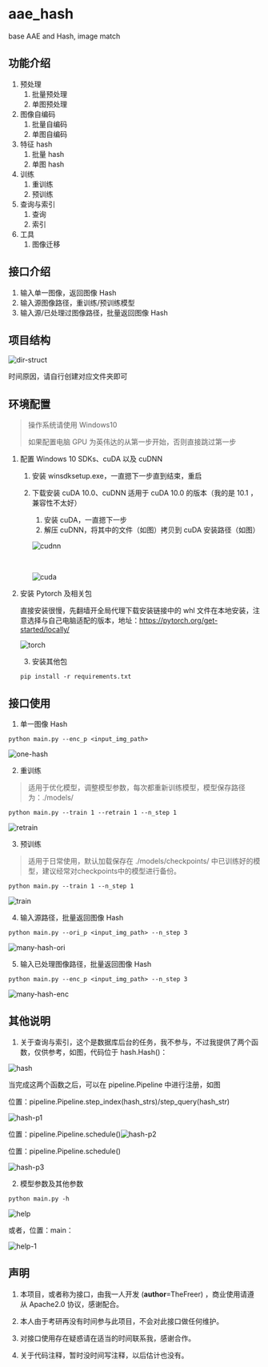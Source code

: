 

# aae_hash

base AAE and Hash, image match

## 功能介绍

1. 预处理
   1. 批量预处理
   2. 单图预处理
2. 图像自编码
   1. 批量自编码
   2. 单图自编码
3. 特征 hash
   1. 批量 hash
   2. 单图 hash
4. 训练
   1. 重训练
   2. 预训练
5. 查询与索引
   1. 查询
   2. 索引
6. 工具
   1. 图像迁移

## 接口介绍

1. 输入单一图像，返回图像 Hash
2. 输入源图像路径，重训练/预训练模型
3. 输入源/已处理过图像路径，批量返回图像 Hash



## 项目结构

![dir-struct](README.assets/dir-struct.png)

时间原因，请自行创建对应文件夹即可

## 环境配置

> 操作系统请使用 Windows10
>
> 如果配置电脑 GPU 为英伟达的从第一步开始，否则直接跳过第一步

1. 配置 Windows 10 SDKs、cuDA 以及 cuDNN

   1. 安装 winsdksetup.exe，一直摁下一步直到结束，重启

   2. 下载安装 cuDA 10.0、cuDNN 适用于 cuDA 10.0 的版本（我的是 10.1 ，兼容性不太好）

      1. 安装 cuDA，一直摁下一步
      2. 解压 cuDNN，将其中的文件（如图）拷贝到 cuDA 安装路径（如图）

      ![cudnn](README.assets/cudnn.PNG)

      ​	

      ![cuda](README.assets/cuda.png)

2. 安装 Pytorch 及相关包

   直接安装很慢，先翻墙开全局代理下载安装链接中的 whl 文件在本地安装，注意选择与自己电脑适配的版本，地址：<https://pytorch.org/get-started/locally/>

   ![torch](README.assets/torch.png)

   3. 安装其他包

   ```
   pip install -r requirements.txt
   ```

   

## 接口使用

1. 单一图像 Hash

```
python main.py --enc_p <input_img_path>
```

![one-hash](README.assets/one-hash.png)

2. 重训练

> 适用于优化模型，调整模型参数，每次都重新训练模型，模型保存路径为：./models/

```
python main.py --train 1 --retrain 1 --n_step 1
```

![retrain](README.assets/retrain.png)

3. 预训练

> 适用于日常使用，默认加载保存在 ./models/checkpoints/ 中已训练好的模型，建议经常对checkpoints中的模型进行备份。

```
python main.py --train 1 --n_step 1
```

![train](README.assets/train.png)

4. 输入源路径，批量返回图像 Hash

```
python main.py --ori_p <input_img_path> --n_step 3
```

![many-hash-ori](README.assets/many-hash-ori.png)

5. 输入已处理图像路径，批量返回图像 Hash

```
python main.py --enc_p <input_img_path> --n_step 3
```

![many-hash-enc](README.assets/many-hash-enc.png)

## 其他说明

1. 关于查询与索引，这个是数据库后台的任务，我不参与，不过我提供了两个函数，仅供参考，如图，代码位于 hash.Hash()：

![hash](README.assets/hash.PNG)



当完成这两个函数之后，可以在 pipeline.Pipeline 中进行注册，如图

位置：pipeline.Pipeline.step_index(hash_strs)/step_query(hash_str)

![hash-p1](README.assets/hash-p1.PNG)



位置：pipeline.Pipeline.schedule()![hash-p2](README.assets/hash-p2.PNG)



位置：pipeline.Pipeline.schedule()

![hash-p3](README.assets/hash-p3.PNG)

2. 模型参数及其他参数

```
python main.py -h
```

![help](README.assets/help.png)

或者，位置：main：

![help-1](README.assets/help-1.PNG)



## 声明

1. 本项目，或者称为接口，由我一人开发 (__author__=TheFreer) ，商业使用请遵从 Apache2.0 协议，感谢配合。

2. 本人由于考研再没有时间参与此项目，不会对此接口做任何维护。
3. 对接口使用存在疑惑请在适当的时间联系我，感谢合作。
4. 关于代码注释，暂时没时间写注释，以后估计也没有。
